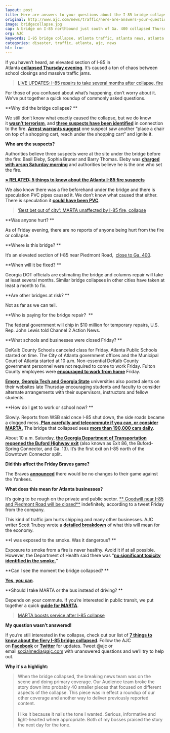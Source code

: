 ```yaml
---
layout: post
title: Here are answers to your questions about the I-85 bridge collapse
original: http://www.ajc.com/news/traffic/here-are-answers-your-questions-about-the-bridge-collapse/ZF0mtVvi7jedImZYKP7FuN/
image: bridgecollapse.jpg
cap: A bridge on I-85 northbound just south of Ga. 400 collapsed Thursday after a fire. (Channel 2 Action News)
org: AJC
keywords: I-85 bridge collapse, atlanta traffic, atlanta news, atlanta breaking news
categories: disaster, traffic, atlanta, ajc, news
hl: true
---
```


If you haven’t heard, an elevated section of I-85 in Atlanta [**collapsed Thursday evening**](http://www.ajc.com/news/traffic/breaking-collapse-the-entire-bridge-compromised/FRzANVZ9vgyWW2WZfyN6jI/). It’s caused a ton of chaos between school closings and massive traffic jams.

<!--break-->

> [LIVE UPDATES: I-85 repairs to take several months after collapse, fire](http://www.ajc.com/news/traffic/live-updates-repairs-take-several-months-after-collapse-fire/jq8EM2L0D3AIzyfYNIRS3O/)

For those of you confused about what’s happening, don’t worry about it. We’ve put together a quick roundup of commonly asked questions.

**Why did the bridge collapse? **

We still don’t know what exactly caused the collapse, but we do know it [**wasn’t terrorism**](http://www.ajc.com/news/local/georgia-state-patrol-says-terrorism-not-suspected-bridge-fire-collapse/hpejdPO8j1npgNNI1B2i6H/), and **[three suspects have been identified](http://www.ajc.com/news/traffic/custody-connection-with-fire-bridge-collapse/jq8EM2L0D3AIzyfYNIRS3O/)** in connection to the fire. **[Arrest warrants suggest](http://www.ajc.com/news/local/warrant-bridge-fire-suspect-smoked-crack-before-starting-blaze/dhJ61rKsrLtTKQnmf3JmYM/)** one suspect saw another “place a chair on top of a shopping cart, reach under the shopping cart” and ignite it.

**Who are the suspects?**

Authorities believe three suspects were at the site under the bridge before the fire: Basil Eleby, Sophia Bruner and Barry Thomas. Eleby was **[charged with arson Saturday morning](http://www.ajc.com/news/local/warrant-bridge-fire-suspect-smoked-crack-before-starting-blaze/dhJ61rKsrLtTKQnmf3JmYM/)** and authorities believe he is the one who set the fire.

**[» RELATED: 5 things to know about the Atlanta I-85 fire suspects](http://www.ajc.com/news/local/things-know-about-the-atlanta-fire-suspects/niHiTeGLB973n5OV8SttrN/)**   

We also know there was a fire beforehand under the bridge and there is speculation PVC pipes caused it. We don’t know what caused that either. There is speculation it [**could have been PVC**](http://www.ajc.com/news/local/gov-deal-pvc-pipes-may-behind-bridge-fire/xffMH7wSUPA3dgvXIhizYP/). 

> [‘Best bet out of city': MARTA unaffected by I-85 fire, collapse](http://www.ajc.com/news/local/best-bet-out-city-marta-unaffected-fire-collapse/xNMhQRiazWBzZyuW50pwdJ/)

**﻿Was anyone hurt? **   

As of Friday evening, there are no reports of anyone being hurt from the fire or collapse. 

**﻿Where is this bridge? **   

It’s an elevated section of I-85 near Piedmont Road,  [close to Ga. 400](http://www.ajc.com/news/local/where-the-fiery-atlanta-bridge-collapse/LCqgR7GJ0dMmC6W3c0jltO/). 

**﻿When will it be fixed? **   

Georgia DOT officials are estimating the bridge and columns repair will take at least several months. Similar bridge collapses in other cities have taken at least a month to fix. 

**﻿Are other bridges at risk? **   

Not as far as we can tell. 

**Who is paying for the bridge repair?  **

The federal government will chip in $10 million for temporary repairs, U.S. Rep. John Lewis told Channel 2 Action News.

**﻿What schools and businesses were closed Friday? **   

DeKalb County Schools canceled class for Friday. Atlanta Public Schools started on time. The City of Atlanta government offices and the Municipal Court of Atlanta started at 10 a.m. Non-essential DeKalb County government personnel were not required to come to work Friday. Fulton County employees were [**encouraged to work from home**](http://www.ajc.com/news/local/fulton-county-offices-delay-friday-opening-after-fiery-bridge-collapse/TeYZlldqlYaZadXfHOmcaI/) Friday.

**[Emory, Georgia Tech and Georgia State](http://www.ajc.com/news/local/atlanta-colleges-offer-flexible-schedules-after-bridge-collapse/7Rj75MHGBg7cQll8kiNy6N/)** universities also posted alerts on their websites late Thursday encouraging students and faculty to consider alternate arrangements with their supervisors, instructors and fellow students.

**﻿How do I get to work or school now? **   

Slowly. Reports from WSB said once I-85 shut down, the side roads became a clogged mess.[ **Plan carefully and telecommute if you can, or consider MARTA.**](http://www.ajc.com/news/local/how-the-closure-will-affect-your-commute/NdIt3EfGiquILjD6OJ1a1M/) The bridge that collapsed sees [**more than 190,000 cars daily**](http://www.ajc.com/news/traffic/gdot-243-000-cars-day-pass-through-stretch-near-bridge-collapse/jU9qObnqRtuhApNpZLU82I/).

About 10 a.m. Saturday, **[the Georgia Department of Transportation reopened the Buford Highway exit](http://www.ajc.com/news/local/how-bypass-the-bridge-collapse-and-return-the-interstate/BrpS2UgrC9MLqUuFx0AGrO/)** (also known as Exit 86, the Buford-Spring Connector, and Ga. 13). It’s the first exit on I-85 north of the Downtown Connector split. 

**﻿Did this affect the Friday Braves game?**   

The Braves [**announced**](http://www.ajc.com/news/breaking-news/changes-sun-trust-park-opening-game/L4NIH9OGHRGuHz47JHiVJO/) there would be no changes to their game against the Yankees.

**﻿What does this mean for Atlanta businesses?**   

It’s going to be rough on the private and public sector. [** Goodwill near I-85 and Piedmont Road will be closed**](http://www.ajc.com/news/local/goodwill-near-bridge-collapse-closed-indefinitely/HluR7St8glPfvbBp8CZ6oM/) indefinitely, according to a tweet Friday from the company.

This kind of traffic jam hurts shipping and many other businesses. AJC writer Scott Trubey wrote a [**detailed breakdown**](http://www.ajc.com/news/local/fiery-bridge-collapse-economic-blow-atlanta-businesses/pX35JiVpRQXLYCrcZB4RBN/) of what this will mean for the economy.

**﻿I was exposed to the smoke. Was it dangerous? **   

Exposure to smoke from a fire is never healthy. Avoid it if at all possible. However, the Department of Health said there was “[**no significant toxicity identified in the smoke.**](http://www.ajc.com/news/breaking-news/department-health-significant-toxicity-identified-smoke-from-fire/3gCuZoPIgQaQXiPblXo2HP/)” 

**﻿Can I see the moment the bridge collapsed? **   

[**Yes, you can**](http://www.ajc.com/news/traffic/breaking-collapse-the-entire-bridge-compromised/FRzANVZ9vgyWW2WZfyN6jI/).

**﻿Should I take MARTA or the bus instead of driving? **   

Depends on your commute. If you’re interested in public transit, we put together a quick [**guide for MARTA**](http://www.ajc.com/news/how-take-marta-guide-for-first-time-riders/ILIThe04hmFjwgJ6IonWGJ/).

> [MARTA boosts service after I-85 collapse](http://www.ajc.com/news/local/marta-boosts-service-after-collapse/38QC1xZLyVjBF7yyRQ7WIJ/)

**﻿My question wasn’t answered!**   

If you’re still interested in the collapse, check out our list of [**7 things to know about the fiery I-85 bridge collapsed**](http://www.ajc.com/news/local/things-know-about-the-fiery-bridge-collapse/Rtw9PdbyFBoWchJPESywzJ/). Follow the AJC on [**Facebook**](https://www.facebook.com/ajc/) or [**Twitter**](https://twitter.com/ajc) for updates. Tweet @ajc or email [socialmedia@ajc.com](mailto:socialmedia@ajc.com) with unanswered questions and we’ll try to help out. 

**Why it's a highlight:**

> When the bridge collapsed, the breaking news team was on the scene and doing primary coverage. Our Audience team broke the story down into probably 40 smaller pieces that focused on different aspects of the collapse. This piece was in effect a roundup of our other coverage and another way to deliver previously reported content.<br><br>I like it because it nails the tone I wanted. Serious, informative and light-hearted where appropriate. Both of my bosses praised the story the next day for the tone. 